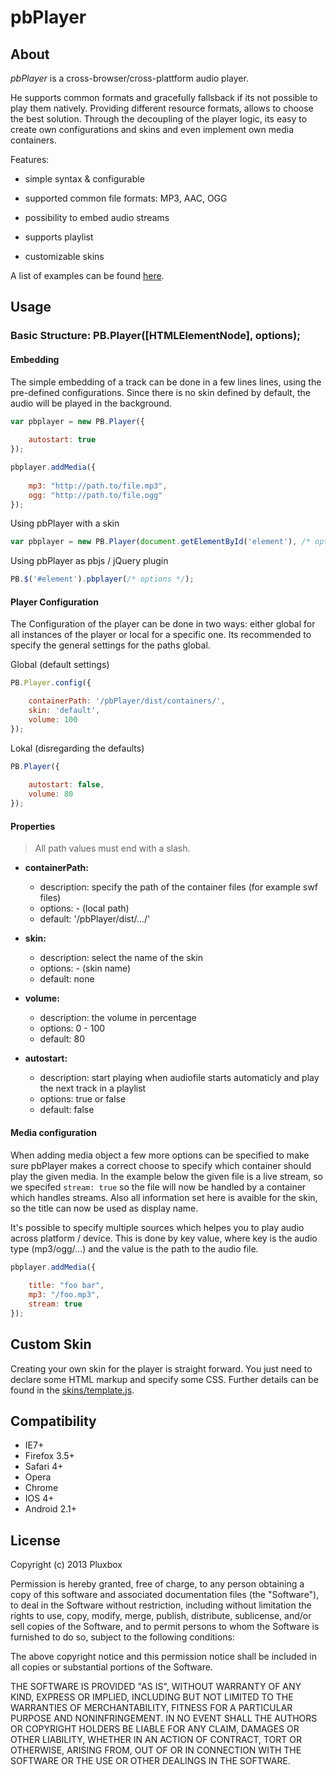 pbPlayer
========

About
-----

*pbPlayer* is a cross-browser/cross-plattform audio player.

He supports common formats and gracefully fallsback if its not possible to play them natively. Providing different resource formats, allows to choose the best solution. Through the decoupling of the player logic, its easy to create own configurations and skins and even implement own media containers.

Features:

- simple syntax & configurable

- supported common file formats: MP3, AAC, OGG

- possibility to embed audio streams

- supports playlist

- customizable skins

A list of examples can be found [here](...).


Usage
-----

### Basic Structure: PB.Player([HTMLElementNode], options);

#### Embedding

The simple embedding of a track can be done in a few lines lines, using the pre-defined configurations.
Since there is no skin defined by default, the audio will be played in the background.

```js
var pbplayer = new PB.Player({
	
	autostart: true
});

pbplayer.addMedia({
	
	mp3: "http://path.to/file.mp3",
	ogg: "http://path.to/file.ogg"
});
```

Using pbPlayer with a skin

```js
var pbplayer = new PB.Player(document.getElementById('element'), /* options */);
```

Using pbPlayer as pbjs / jQuery plugin

```js
PB.$('#element').pbplayer(/* options */);
```

#### Player Configuration

The Configuration of the player can be done in two ways: either global for all instances of the player or local for a specific one.
Its recommended to specify the general settings for the paths global.

Global (default settings)
```js
PB.Player.config({

    containerPath: '/pbPlayer/dist/containers/',
    skin: 'default',
    volume: 100
});
```

Lokal (disregarding the defaults)
```js
PB.Player({
	
	autostart: false,
	volume: 80
});
```
#### Properties

> All path values must end with a slash.

- **containerPath:**
	- description: specify the path of the container files (for example swf files)
	- options: - (local path)
	- default: '/pbPlayer/dist/.../'

- **skin:**
	- description: select the name of the skin
	- options: - (skin name)
	- default: none

- **volume:**
	- description: the volume in percentage
	- options: 0 - 100
	- default: 80

- **autostart:**
	- description: start playing when audiofile starts automaticly and play the next track in a playlist
	- options: true or false
	- default: false

#### Media configuration

When adding media object a few more options can be specified to make sure pbPlayer makes a correct choose to specify which container should play the given media. In the example below the given file is a live stream, so we specifed `stream: true` so the file will now be handled by a container which handles streams. Also all information set here is avaible for the skin, so the title can now be used as display name.

It's possible to specify multiple sources which helpes you to play audio across platform / device. This is done by key value, where key is the audio type (mp3/ogg/...) and the value is the path to the audio file.

```js
pbplayer.addMedia({
	
	title: "foo bar",
	mp3: "/foo.mp3",
	stream: true
});
```

Custom Skin
-----------

Creating your own skin for the player is straight forward. You just need to declare some HTML markup and specify some CSS. Further details can be found in the [skins/template.js](...).


Compatibility
-------------

- IE7+
- Firefox 3.5+
- Safari 4+
- Opera
- Chrome
- IOS 4+
- Android 2.1+


License
-------
 Copyright (c) 2013 Pluxbox

 Permission is hereby granted, free of charge, to any person
 obtaining a copy of this software and associated documentation
 files (the "Software"), to deal in the Software without
 restriction, including without limitation the rights to use,
 copy, modify, merge, publish, distribute, sublicense, and/or sell
 copies of the Software, and to permit persons to whom the
 Software is furnished to do so, subject to the following
 conditions:

 The above copyright notice and this permission notice shall be
 included in all copies or substantial portions of the Software.

 THE SOFTWARE IS PROVIDED "AS IS", WITHOUT WARRANTY OF ANY KIND,
 EXPRESS OR IMPLIED, INCLUDING BUT NOT LIMITED TO THE WARRANTIES
 OF MERCHANTABILITY, FITNESS FOR A PARTICULAR PURPOSE AND
 NONINFRINGEMENT. IN NO EVENT SHALL THE AUTHORS OR COPYRIGHT
 HOLDERS BE LIABLE FOR ANY CLAIM, DAMAGES OR OTHER LIABILITY,
 WHETHER IN AN ACTION OF CONTRACT, TORT OR OTHERWISE, ARISING
 FROM, OUT OF OR IN CONNECTION WITH THE SOFTWARE OR THE USE OR
 OTHER DEALINGS IN THE SOFTWARE.
